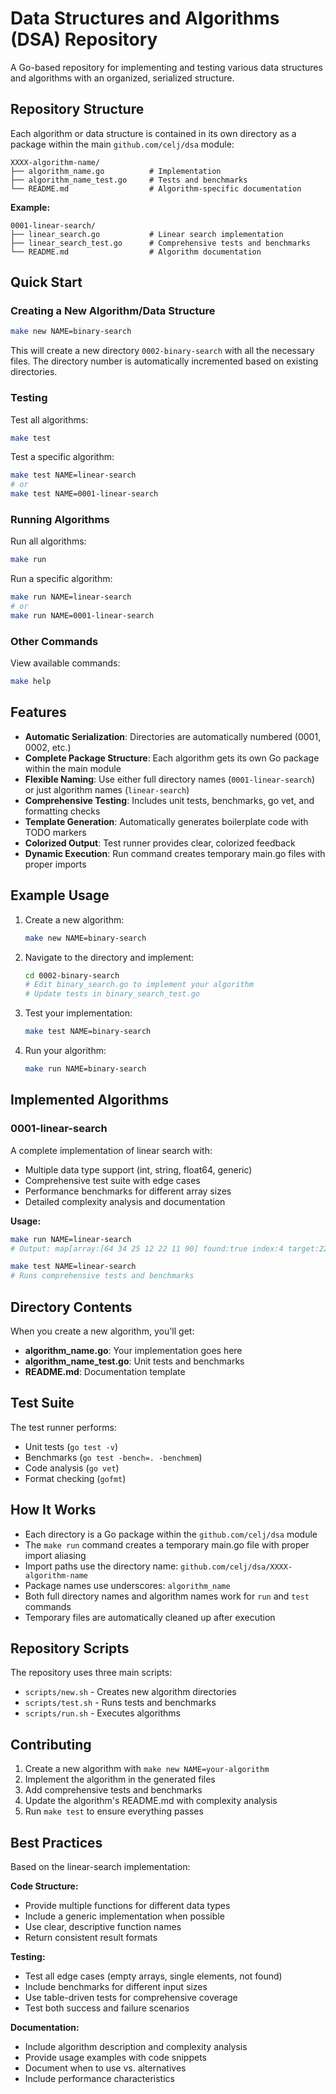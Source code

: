 # Data Structures and Algorithms (DSA) Repository

A Go-based repository for implementing and testing various data structures and algorithms with an organized, serialized structure.

## Repository Structure

Each algorithm or data structure is contained in its own directory as a package within the main `github.com/celj/dsa` module:

```
XXXX-algorithm-name/
├── algorithm_name.go          # Implementation
├── algorithm_name_test.go     # Tests and benchmarks
└── README.md                  # Algorithm-specific documentation
```

**Example:**

```
0001-linear-search/
├── linear_search.go           # Linear search implementation
├── linear_search_test.go      # Comprehensive tests and benchmarks
└── README.md                  # Algorithm documentation
```

## Quick Start

### Creating a New Algorithm/Data Structure

```bash
make new NAME=binary-search
```

This will create a new directory `0002-binary-search` with all the necessary files. The directory number is automatically incremented based on existing directories.

### Testing

Test all algorithms:

```bash
make test
```

Test a specific algorithm:

```bash
make test NAME=linear-search
# or
make test NAME=0001-linear-search
```

### Running Algorithms

Run all algorithms:

```bash
make run
```

Run a specific algorithm:

```bash
make run NAME=linear-search
# or
make run NAME=0001-linear-search
```

### Other Commands

View available commands:

```bash
make help
```

## Features

- **Automatic Serialization**: Directories are automatically numbered (0001, 0002, etc.)
- **Complete Package Structure**: Each algorithm gets its own Go package within the main module
- **Flexible Naming**: Use either full directory names (`0001-linear-search`) or just algorithm names (`linear-search`)
- **Comprehensive Testing**: Includes unit tests, benchmarks, go vet, and formatting checks
- **Template Generation**: Automatically generates boilerplate code with TODO markers
- **Colorized Output**: Test runner provides clear, colorized feedback
- **Dynamic Execution**: Run command creates temporary main.go files with proper imports

## Example Usage

1. Create a new algorithm:

   ```bash
   make new NAME=binary-search
   ```

2. Navigate to the directory and implement:

   ```bash
   cd 0002-binary-search
   # Edit binary_search.go to implement your algorithm
   # Update tests in binary_search_test.go
   ```

3. Test your implementation:

   ```bash
   make test NAME=binary-search
   ```

4. Run your algorithm:
   ```bash
   make run NAME=binary-search
   ```

## Implemented Algorithms

### 0001-linear-search

A complete implementation of linear search with:

- Multiple data type support (int, string, float64, generic)
- Comprehensive test suite with edge cases
- Performance benchmarks for different array sizes
- Detailed complexity analysis and documentation

**Usage:**

```bash
make run NAME=linear-search
# Output: map[array:[64 34 25 12 22 11 90] found:true index:4 target:22]

make test NAME=linear-search
# Runs comprehensive tests and benchmarks
```

## Directory Contents

When you create a new algorithm, you'll get:

- **algorithm_name.go**: Your implementation goes here
- **algorithm_name_test.go**: Unit tests and benchmarks
- **README.md**: Documentation template

## Test Suite

The test runner performs:

- Unit tests (`go test -v`)
- Benchmarks (`go test -bench=. -benchmem`)
- Code analysis (`go vet`)
- Format checking (`gofmt`)

## How It Works

- Each directory is a Go package within the `github.com/celj/dsa` module
- The `make run` command creates a temporary main.go file with proper import aliasing
- Import paths use the directory name: `github.com/celj/dsa/XXXX-algorithm-name`
- Package names use underscores: `algorithm_name`
- Both full directory names and algorithm names work for `run` and `test` commands
- Temporary files are automatically cleaned up after execution

## Repository Scripts

The repository uses three main scripts:

- `scripts/new.sh` - Creates new algorithm directories
- `scripts/test.sh` - Runs tests and benchmarks
- `scripts/run.sh` - Executes algorithms

## Contributing

1. Create a new algorithm with `make new NAME=your-algorithm`
2. Implement the algorithm in the generated files
3. Add comprehensive tests and benchmarks
4. Update the algorithm's README.md with complexity analysis
5. Run `make test` to ensure everything passes

## Best Practices

Based on the linear-search implementation:

**Code Structure:**

- Provide multiple functions for different data types
- Include a generic implementation when possible
- Use clear, descriptive function names
- Return consistent result formats

**Testing:**

- Test all edge cases (empty arrays, single elements, not found)
- Include benchmarks for different input sizes
- Use table-driven tests for comprehensive coverage
- Test both success and failure scenarios

**Documentation:**

- Include algorithm description and complexity analysis
- Provide usage examples with code snippets
- Document when to use vs. alternatives
- Include performance characteristics
